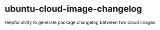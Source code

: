 # ubuntu-cloud-image-changelog
Helpful utility to generate package changelog between two cloud images
